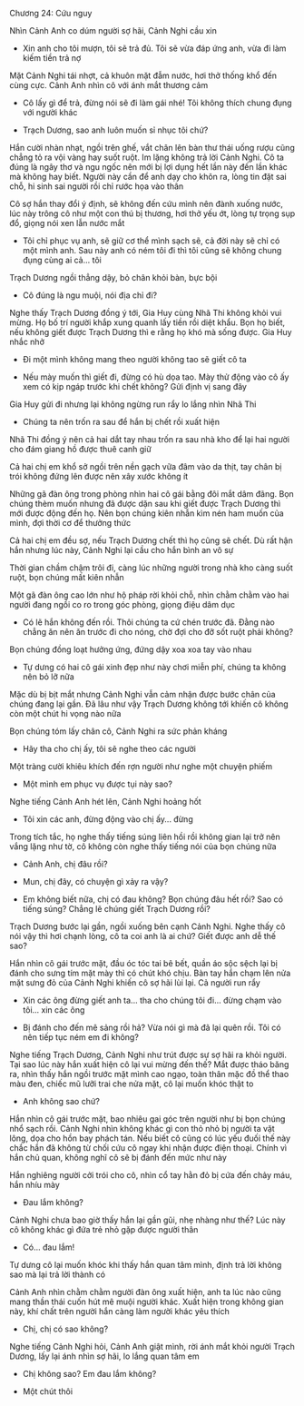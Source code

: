 




Chương 24: Cứu nguy

Nhìn Cảnh Anh co dúm người sợ hãi, Cảnh Nghi cầu xin

- Xin anh cho tôi mượn, tôi sẽ trả đủ. Tôi sẽ vừa đáp ứng anh, vừa đi làm kiếm tiền trả nợ

Mặt Cảnh Nghi tái nhợt, cả khuôn mặt đẫm nước, hơi thở thống khổ đến cùng cực. Cảnh Anh nhìn cô với ánh mắt thương cảm

- Cô lấy gì để trả, đừng nói sẽ đi làm gái nhé! Tôi không thích chung đụng với người khác

- Trạch Dương, sao anh luôn muốn sỉ nhục tôi chứ?

Hắn cười nhàn nhạt, ngồi trên ghế, vắt chân lên bàn thư thái uống rượu cũng chẳng tỏ ra vội vàng hay suốt ruột. Im lặng không trả lời Cảnh Nghi. Cô ta đúng là ngây thơ và ngu ngốc nên mới bị lợi dụng hết lần này đến lần khác mà không hay biết. Người này cần để anh dạy cho khôn ra, lòng tin đặt sai chỗ, hi sinh sai người rồi chỉ rước họa vào thân

Cô sợ hắn thay đổi ý định, sẽ không đến cứu mình nên đành xuống nước, lúc này trông cô như một con thú bị thương, hơi thở yếu ớt, lòng tự trọng sụp đổ, giọng nói xen lẫn nước mắt

- Tôi chỉ phục vụ anh, sẽ giữ cơ thể mình sạch sẽ, cả đời này sẽ chỉ có một mình anh. Sau này anh có ném tôi đi thì tôi cũng sẽ không chung đụng cùng ai cả... tôi

Trạch Dương ngồi thẳng dậy, bỏ chân khỏi bàn, bực bội

- Cô đúng là ngu muội, nói địa chỉ đi?

Nghe thấy Trạch Dương đồng ý tới, Gia Huy cùng Nhã Thi không khỏi vui mừng. Họ bố trí người khắp xung quanh lấy tiền rồi diệt khẩu. Bọn họ biết, nếu không giết được Trạch Dương thì e rằng họ khó mà sống được. Gia Huy nhắc nhở

- Đi một mình không mang theo người không tao sẽ giết cô ta

- Nếu mày muốn thì giết đi, đừng có hù dọa tao. Mày thử động vào cô ấy xem có kịp ngáp trước khi chết không? Gửi định vị sang đây

Gia Huy gửi đi nhưng lại không ngừng run rẩy lo lắng nhìn Nhã Thi

- Chúng ta nên trốn ra sau để hắn bị chết rồi xuất hiện

Nhã Thi đồng ý nên cả hai dắt tay nhau trốn ra sau nhà kho để lại hai người cho đám giang hồ được thuê canh giữ

Cả hai chị em khổ sở ngồi trên nền gạch vữa đâm vào da thịt, tay chân bị trói không đứng lên được nên xây xước không ít

Những gã đàn ông trong phòng nhìn hai cô gái bằng đôi mắt dâm đãng. Bọn chúng thèm muốn nhưng đã được dặn sau khi giết được Trạch Dương thì mới được động đến họ. Nên bọn chúng kiên nhẫn kìm nén ham muốn của mình, đợi thời cơ để thưởng thức

Cả hai chị em đều sợ, nếu Trạch Dương chết thì họ cũng sẽ chết. Dù rất hận hắn nhưng lúc này, Cảnh Nghi lại cầu cho hắn bình an vô sự

Thời gian chầm chậm trôi đi, càng lúc những người trong nhà kho càng suốt ruột, bọn chúng mất kiên nhẫn

Một gã đàn ông cao lớn như hộ pháp rời khỏi chỗ, nhìn chằm chằm vào hai người đang ngồi co ro trong góc phòng, giọng điệu dâm dục

- Có lẽ hắn không đến rồi. Thôi chúng ta cứ chén trước đã. Đằng nào chẳng ăn nên ăn trước đi cho nóng, chờ đợi cho đỡ sốt ruột phải không?

Bọn chúng đồng loạt hưởng ứng, đứng dậy xoa xoa tay vào nhau

- Tự dưng có hai cô gái xinh đẹp như này chơi miễn phí, chúng ta không nên bỏ lỡ nữa

Mặc dù bị bịt mắt nhưng Cảnh Nghi vẫn cảm nhận được bước chân của chúng đang lại gần. Đã lâu như vậy Trạch Dương không tới khiến cô không còn một chút hi vọng nào nữa

Bọn chúng tóm lấy chân cô, Cảnh Nghi ra sức phản kháng

- Hãy tha cho chị ấy, tôi sẽ nghe theo các người

Một tràng cười khiêu khích đến rợn người như nghe một chuyện phiếm

- Một mình em phục vụ được tụi này sao?

Nghe tiếng Cảnh Anh hét lên, Cảnh Nghi hoảng hốt

- Tôi xin các anh, đừng động vào chị ấy... đừng

Trong tích tắc, họ nghe thấy tiếng súng liên hồi rồi không gian lại trở nên vắng lặng như tờ, cô không còn nghe thấy tiếng nói của bọn chúng nữa

- Cảnh Anh, chị đâu rồi?

- Mun, chị đây, có chuyện gì xảy ra vậy?

- Em không biết nữa, chị có đau không? Bọn chúng đâu hết rồi? Sao có tiếng súng? Chẳng lẽ chúng giết Trạch Dương rồi?

Trạch Dương bước lại gần, ngồi xuống bên cạnh Cảnh Nghi. Nghe thấy cô nói vậy thì hơi chạnh lòng, cô ta coi anh là ai chứ? Giết được anh dễ thế sao?

Hắn nhìn cô gái trước mặt, đầu óc tóc tai bê bết, quần áo sộc sệch lại bị đánh cho sưng tím mặt mày thì có chút khó chịu. Bàn tay hắn chạm lên nửa mặt sưng đỏ của Cảnh Nghi khiến cô sợ hãi lùi lại. Cả người run rẩy

- Xin các ông đừng giết anh ta... tha cho chúng tôi đi... đừng chạm vào tôi... xin các ông

- Bị đánh cho đến mê sảng rồi hả? Vừa nói gì mà đã lại quên rồi. Tôi có nên tiếp tục ném em đi không?

Nghe tiếng Trạch Dương, Cảnh Nghi như trút được sự sợ hãi ra khỏi người. Tại sao lúc này hắn xuất hiện cô lại vui mừng đến thế? Mắt được tháo băng ra, nhìn thấy hắn ngồi trước mặt mình cao ngạo, toàn thân mặc đồ thể thao màu đen, chiếc mũ lưỡi trai che nửa mặt, cô lại muốn khóc thật to

- Anh không sao chứ?

Hắn nhìn cô gái trước mặt, bao nhiêu gai góc trên người như bị bọn chúng nhổ sạch rồi. Cảnh Nghi nhìn không khác gì con thỏ nhỏ bị người ta vặt lông, dọa cho hồn bay phách tán. Nếu biết cô cũng có lúc yếu đuối thế này chắc hắn đã không từ chối cứu cô ngay khi nhận được điện thoại. Chính vì hắn chủ quan, không nghĩ cô sẽ bị đánh đến mức như này

Hắn nghiêng người cởi trói cho cô, nhìn cổ tay hằn đỏ bị cứa đến chảy máu, hắn nhíu mày

- Đau lắm không?

Cảnh Nghi chưa bao giờ thấy hắn lại gần gũi, nhẹ nhàng như thế? Lúc này cô không khác gì đứa trẻ nhỏ gặp được người thân

- Có... đau lắm!

Tự dưng cô lại muốn khóc khi thấy hắn quan tâm mình, định trả lời không sao mà lại trả lời thành có

Cảnh Anh nhìn chằm chằm người đàn ông xuất hiện, anh ta lúc nào cũng mang thần thái cuốn hút mê muội người khác. Xuất hiện trong không gian này, khí chất trên người hắn càng làm người khác yêu thích

- Chị, chị có sao không?

Nghe tiếng Cảnh Nghi hỏi, Cảnh Anh giật mình, rời ánh mắt khỏi người Trạch Dương, lấy lại ánh nhìn sợ hãi, lo lắng quan tâm em

- Chị không sao? Em đau lắm không?

- Một chút thôi




